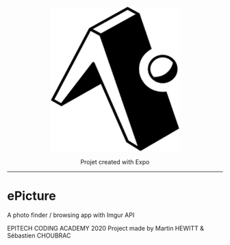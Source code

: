 <p align="center">
  <img alt="react-native" src="./assets/expo.png" width="300">
</p>
<p align="center">
  Projet created with Expo
</p>

---

# ePicture
A photo finder / browsing app with Imgur API

EPITECH CODING ACADEMY 2020
Project made by Martin HEWITT & Sébastien CHOUBRAC